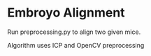 # Embroyo Alignment

Run preprocessing.py to align two given mice.

Algorithm uses ICP and OpenCV preprocessing
